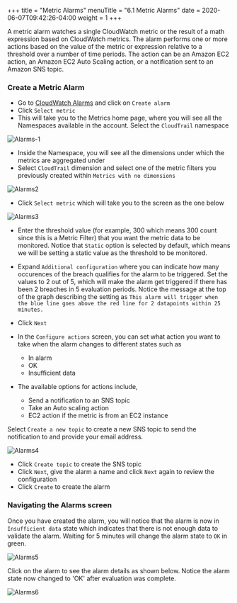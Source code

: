 +++
title = "Metric Alarms"
menuTitle = "6.1 Metric Alarms"
date = 2020-06-07T09:42:26-04:00
weight = 1
+++

A metric alarm watches a single CloudWatch metric or the result of a math expression based on CloudWatch metrics. The alarm performs one or more actions based on the value of the metric or expression relative to a threshold over a number of time periods. The action can be an Amazon EC2 action, an Amazon EC2 Auto Scaling action, or a notification sent to an Amazon SNS topic.

### Create a Metric Alarm

- Go to [CloudWatch Alarms](https://console.aws.amazon.com/cloudwatch/home?#alarmsV2:) and click on `Create alarm`
- Click `Select metric`
- This will take you to the Metrics home page, where you will see all the Namespaces available in the account. Select the `CloudTrail` namespace

![Alarms-1](/images/alarms/alarms-1.PNG?classes=shadow)

- Inside the Namespace, you will see all the dimensions under which the metrics are aggregated under
- Select `CloudTrail` dimension and select one of the metric filters you previously created within `Metrics with no dimensions`

![Alarms2](/images/alarms/alarms-2.PNG?classes=shadow)

- Click `Select metric` which will take you to the screen as the one below

![Alarms3](/images/alarms/alarms-3.PNG?classes=shadow)

- Enter the threshold value (for example, 300 which means 300 count since this is a Metric Filter) that you want the metric data to be monitored.  Notice that `Static` option is selected by default, which means we will be setting a static value as the threshold to be monitored.

- Expand `Additional configuration` where you can indicate how many occurences of the breach qualifies for the alarm to be triggered. Set the values to 2 out of 5, which will make the alarm get triggered if there has been 2 breaches in 5 evaluation periods. Notice the message at the top of the graph describing the setting as `This alarm will trigger when the blue line goes above the red line for 2 datapoints within 25 minutes.`

- Click `Next` 
- In the `Configure actions` screen, you can set what action you want to take when the alarm changes to different states such as  
    - In alarm
    - OK
    - Insufficient data

- The available options for actions include,
    - Send a notification to an SNS topic
    - Take an Auto scaling action
    - EC2 action if the metric is from an EC2 instance

Select `Create a new topic` to create a new SNS topic to send the notification to and provide your email address.

![Alarms4](/images/alarms/alarms-4.PNG?classes=shadow)

- Click `Create topic` to create the SNS topic 
- Click `Next`, give the alarm a name and click `Next` again to review the configuration
- Click `Create` to create the alarm

### Navigating the Alarms screen

Once you have created the alarm, you will notice that the alarm is now in `Insufficient data` state which indicates that there is not enough data to validate the alarm. Waiting for 5 minutes will change the alarm state to `OK` in green.

![Alarms5](/images/alarms/alarms-5.PNG?classes=shadow)

Click on the alarm to see the alarm details as shown below. Notice the alarm state now changed to 'OK' after evaluation was complete.

![Alarms6](/images/alarms/alarms-6.PNG?classes=shadow)

